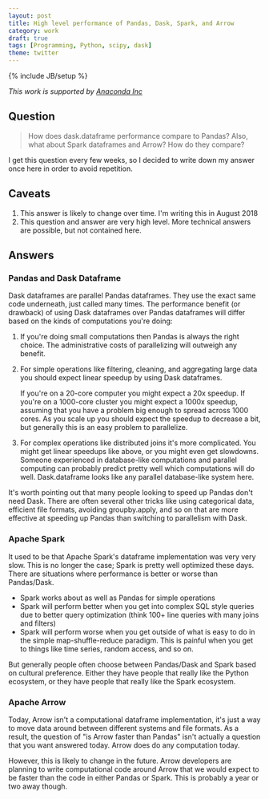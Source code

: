 ```yaml
---
layout: post
title: High level performance of Pandas, Dask, Spark, and Arrow
category: work
draft: true
tags: [Programming, Python, scipy, dask]
theme: twitter
---
```


{% include JB/setup %}

*This work is supported by [Anaconda Inc](http://anaconda.com)*

## Question

> How does dask.dataframe performance compare to Pandas?  Also, what about
> Spark dataframes and Arrow?  How do they compare?

I get this question every few weeks, so I decided to write down my answer once
here in order to avoid repetition.

## Caveats

1.  This answer is likely to change over time.  I'm writing this in August 2018
2.  This question and answer are very high level.
    More technical answers are possible, but not contained here.

## Answers

### Pandas and Dask Dataframe

Dask dataframes are parallel Pandas dataframes.  They use the exact same code
underneath, just called many times.  The performance benefit (or drawback) of
using Dask dataframes over Pandas dataframes will differ based on the kinds of
computations you're doing:

1.  If you're doing small computations then Pandas is always the right choice.
    The administrative costs of parallelizing will outweigh any benefit.

2.  For simple operations like filtering, cleaning, and aggregating large data
    you should expect linear speedup by using Dask dataframes.

    If you're on a 20-core computer you might expect a 20x speedup.  If you're
    on a 1000-core cluster you might expect a 1000x speedup, assuming that you
    have a problem big enough to spread across 1000 cores.  As you scale up you
    should expect the speedup to decrease a bit, but generally this is an easy
    problem to parallelize.

2.  For complex operations like distributed joins it's more complicated.  You
    might get linear speedups like above, or you might even get slowdowns.
    Someone experienced in database-like computations and parallel computing
    can probably predict pretty well which computations will do well.
    Dask.dataframe looks like any parallel database-like system here.

It's worth pointing out that many people looking to speed up Pandas don't need
Dask.  There are often several other tricks like using categorical data,
efficient file formats, avoiding groupby.apply, and so on that are more
effective at speeding up Pandas than switching to parallelism with Dask.


### Apache Spark

It used to be that Apache Spark's dataframe implementation was very very slow.
This is no longer the case; Spark is pretty well optimized these days.  There
are situations where performance is better or worse than Pandas/Dask.

-  Spark works about as well as Pandas for simple operations
-  Spark will perform better when you get into complex SQL style queries due to
   better query optimization (think 100+ line queries with many joins and
   filters)
-  Spark will perform worse when you get outside of what is easy to do in the
   simple map-shuffle-reduce paradigm.  This is painful when you get to things
   like time series, random access, and so on.

But generally people often choose between Pandas/Dask and Spark based on
cultural preference.  Either they have people that really like the Python
ecosystem, or they have people that really like the Spark ecosystem.


### Apache Arrow

Today, Arrow isn't a computational dataframe implementation, it's just a way to
move data around between different systems and file formats.  As a result, the
question of "is Arrow faster than Pandas" isn't actually a question that you
want answered today.  Arrow does do any computation today.

However, this is likely to change in the future.  Arrow developers are planning
to write computational code around Arrow that we would expect to be faster than
the code in either Pandas or Spark.  This is probably a year or two away
though.
